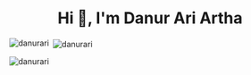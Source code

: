 <h1 align="center">Hi 👋, I'm Danur Ari Artha</h1>


<p><img align="left" src="https://github-readme-stats.vercel.app/api/top-langs?username=danurari&show_icons=true&locale=en&layout=compact" alt="danurari" /></p>
<p>&nbsp;<img align="center" src="https://github-readme-stats.vercel.app/api?username=danurari&show_icons=true&locale=en" alt="danurari"/></p>
<p><img align="center" src="https://github-readme-streak-stats.herokuapp.com/?user=danurari&" alt="danurari" /></p>
